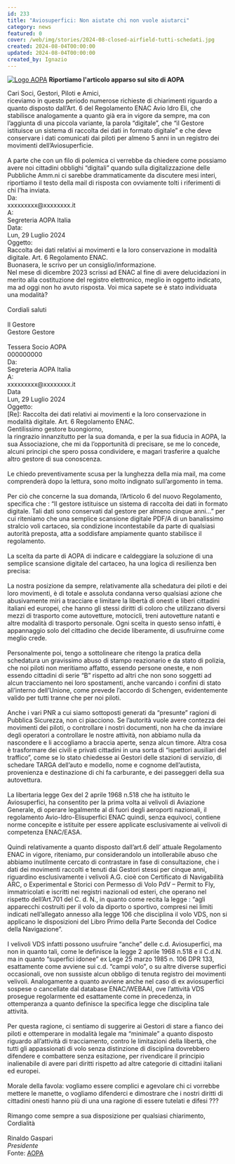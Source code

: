 ```yaml
---
id: 233
title: "Aviosuperfici: Non aiutate chi non vuole aiutarci"
category: news
featured: 0
cover: /web/img/stories/2024-08-closed-airfield-tutti-schedati.jpg
created: 2024-08-04T00:00:00
updated: 2024-08-04T00:00:00
created_by: Ignazio
---
```


<style>
    .content img {
        max-width: 200px;
    }

    .content img:nth-of-type(odd) {
        float: left;
        margin-right: 0.25rem;
    }

    .content .blurred {
        display: inline;
        color: transparent;
        text-shadow: 0 0 6px rgba(0,0,0,0.5);
    }
</style>

[![Logo AOPA](https://www.baialupo.com/web/img/covers/aopa.png)](https://www.aopa.it/aviosuperfici-movimenti-schedatura/)
**Riportiamo l'articolo apparso sul sito di AOPA**

<span class="italic">
Cari Soci, Gestori, Piloti e Amici,<br />
riceviamo in questo periodo numerose richieste di chiarimenti riguardo a quanto disposto dall’Art. 6 del Regolamento ENAC Avio Idro Eli, che stabilisce analogamente a quanto già era in vigore da sempre, ma con l’aggiunta di una piccola variante, la parola “digitale”, che “il Gestore istituisce un sistema di raccolta dei dati in formato digitale” e che deve conservare i dati comunicati dai piloti per almeno 5 anni in un registro dei movimenti dell’Aviosuperficie.<br />
<br />
A parte che con un filo di polemica ci verrebbe da chiedere come possiamo avere noi cittadini obblighi “digitali” quando sulla digitalizzazione delle Pubbliche Amm.ni ci sarebbe drammaticamente da discutere mesi interi, riportiamo il testo della mail di risposta con ovviamente tolti i riferimenti di chi l’ha inviata.
</span>

<div class="bg-zinc-50 m-4 p-4 rounded shadow">
    <div class="grid grid-cols-[auto,1fr] gap-x-2">
        <div>Da:</div>
        <div class="blurred">xxxxxxxxx@xxxxxxxx.it</div>
        <div>A:</div>
        <div>Segreteria AOPA Italia</div>
        <div>Data:</div>
        <div>Lun, 29 Luglio 2024</div>
        <div>Oggetto:</div>
        <div class="font-semibold">Raccolta dei dati relativi ai movimenti e la loro conservazione in modalità digitale. Art. 6 Regolamento ENAC.
        </div>
    </div>
    <div class="mt-4">
        Buonasera, le scrivo per un consiglio/informazione.<br />
        Nel mese di dicembre 2023 scrissi ad ENAC al fine di avere delucidazioni in merito alla costituzione del registro elettronico, meglio in oggetto indicato, ma ad oggi non ho avuto risposta. Voi mica sapete se è stato individuata una modalità?<br />
        <br />
        Cordiali saluti<br />
        <br />
        Il Gestore<br />
        <div class="blurred">Gestore Gestore</div>
        <br />
        Tessera Socio AOPA <div class="blurred">000000000</div>
    </div>
</div>
<div class="bg-zinc-50 m-4 p-4 rounded shadow">
    <div class="grid grid-cols-[auto,1fr] gap-x-2">
        <div>Da:</div>
        <div>Segreteria AOPA Italia</div>
        <div>A:</div>
        <div class="blurred">xxxxxxxxx@xxxxxxxx.it</div>
        <div>Data</div>
        <div>Lun, 29 Luglio 2024</div>
            <div>Oggetto:</div>
        <div class="font-semibold">[Re]: Raccolta dei dati relativi ai movimenti e la loro conservazione in modalità digitale. Art. 6 Regolamento ENAC.
        </div>
    </div>
    <div class="mt-4">
    Gentilissimo <span class="blurred">gestore</span> buongiorno,<br />
    la ringrazio innanzitutto per la sua domanda, e per la sua fiducia in AOPA, la sua Associazione, che mi da l’opportunità di precisare, se me lo concede, alcuni principi che spero possa condividere, e magari trasferire a qualche altro gestore di sua conoscenza.<br />
    <br />
    Le chiedo preventivamente scusa per la lunghezza della mia mail, ma come comprenderà dopo la lettura, sono molto indignato sull’argomento in tema.<br />
    <br />
    Per ciò che concerne la sua domanda, l’Articolo 6 del nuovo Regolamento, specifica che : “Il gestore istituisce un sistema di raccolta dei dati in formato digitale. Tali dati sono conservati dal gestore per almeno cinque anni…” per cui riteniamo che una semplice scansione digitale PDF/A di un banalissimo stralcio voli cartaceo, sia condizione incontestabile da parte di qualsiasi autorità preposta, atta a soddisfare ampiamente quanto stabilisce il regolamento.<br />
    <br />
    La scelta da parte di AOPA di indicare e caldeggiare la soluzione di una semplice scansione digitale del cartaceo, ha una logica di resilienza ben precisa:<br />
    <br />
    La nostra posizione da sempre, relativamente alla schedatura dei piloti e dei loro movimenti, è di totale e assoluta condanna verso qualsiasi azione che abusivamente miri a tracciare e limitare la libertà di onesti e liberi cittadini italiani ed europei, che hanno gli stessi diritti di coloro che utilizzano diversi mezzi di trasporto come autovetture, motocicli, treni autovetture natanti e altre modalità di trasporto personale. Ogni scelta in questo senso infatti, è appannaggio solo del cittadino che decide liberamente, di usufruirne come meglio crede.<br />
    <br />
    Personalmente poi, tengo a sottolineare che ritengo la pratica della schedatura un gravissimo abuso di stampo reazionario e da stato di polizia, che noi piloti non meritiamo affatto, essendo persone oneste, e non essendo cittadini di serie “B” rispetto ad altri che non sono soggetti ad alcun tracciamento nei loro spostamenti, anche varcando i confini di stato all’interno dell’Unione, come prevede l’accordo di Schengen, evidentemente valido per tutti tranne che per noi piloti.<br />
    <br />
    Anche i vari PNR a cui siamo sottoposti generati da “presunte” ragioni di Pubblica Sicurezza, non ci piacciono. Se l’autorità vuole avere contezza dei movimenti dei piloti, o controllare i nostri documenti, non ha che da inviare degli operatori a controllare le nostre attività, non abbiamo nulla da nascondere e li accogliamo a braccia aperte, senza alcun timore. Altra cosa è trasformare dei civili e privati cittadini in una sorta di “ispettori ausiliari del traffico”, come se lo stato chiedesse ai Gestori delle stazioni di servizio, di schedare TARGA dell’auto e modello, nome e cognome dell’autista, provenienza e destinazione di chi fa carburante, e dei passeggeri della sua autovettura.<br />
    <br />
    La libertaria legge Gex del 2 aprile 1968 n.518 che ha istituito le Aviosuperfici, ha consentito per la prima volta ai velivoli di Aviazione Generale, di operare legalmente al di fuori degli aeroporti nazionali, il regolamento Avio-Idro-Elisuperfici ENAC quindi, senza equivoci, contiene norme concepite e istituite per essere applicate esclusivamente ai velivoli di competenza ENAC/EASA.<br />
    <br />
    Quindi relativamente a quanto disposto dall’art.6 dell’ attuale Regolamento ENAC in vigore, riteniamo, pur considerandolo un intollerabile abuso che abbiamo inutilmente cercato di contrastare in fase di consultazione, che i dati dei movimenti raccolti e tenuti dai Gestori stessi per cinque anni, riguardino esclusivamente i velivoli A.G. cioè con Certificato di Navigabilità ARC, o Experimental e Storici con Permesso di Volo PdV – Permit to Fly, immatricolati e iscritti nei registri nazionali od esteri, che operano nel rispetto dell’Art.701 del C. d. N., in quanto come recita la legge : “agli apparecchi costruiti per il volo da diporto o sportivo, compresi nei limiti indicati nell’allegato annesso alla legge 106 che disciplina il volo VDS, non si applicano le disposizioni del Libro Primo della Parte Seconda del Codice della Navigazione”.<br />
    <br />
    I velivoli VDS infatti possono usufruire “anche” delle c.d. Aviosuperfici, ma non in quanto tali, come le definisce la legge 2 aprile 1968 n.518 e il C.d.N. ma in quanto “superfici idonee” ex Lege 25 marzo 1985 n. 106 DPR 133, esattamente come avviene sui c.d. “campi volo”, o su altre diverse superfici occasionali, ove non sussiste alcun obbligo di tenuta registro dei movimenti velivoli. Analogamente a quanto avviene anche nel caso di ex aviosuperfici sospese o cancellate dal database ENAC/WEBAAI, ove l’attività VDS prosegue regolarmente ed esattamente come in precedenza, in ottemperanza a quanto definisce la specifica legge che disciplina tale attività.<br />
    <br />
    Per questa ragione, ci sentiamo di suggerire ai Gestori di stare a fianco dei piloti e ottemperare in modalità legale ma “minimale” a quanto disposto riguardo all’attività di tracciamento, contro le limitazioni della libertà, che tutti gli appassionati di volo senza distinzione di disciplina dovrebbero difendere e combattere senza esitazione, per rivendicare il principio inalienabile di avere pari diritti rispetto ad altre categorie di cittadini italiani ed europei.<br />
    <br />
    Morale della favola: vogliamo essere complici e agevolare chi ci vorrebbe mettere le manette, o vogliamo difenderci e dimostrare che i nostri diritti di cittadini onesti hanno più di una una ragione di essere tutelati e difesi ???<br />
    <br />
    Rimango come sempre a sua disposizione per qualsiasi chiarimento,<br />
    Cordialità<br />
    <br />
    Rinaldo Gaspari<br />
    <i>Presidente</i>
</div>
</div>
<div class="m-4 p-4 text-end">
    Fonte: <a target="_blank" href="https://www.aopa.it/aviosuperfici-movimenti-schedatura">AOPA</a>
</div>
